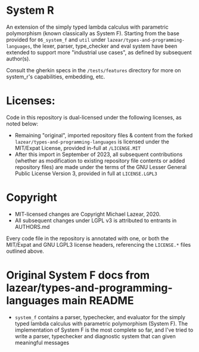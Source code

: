 # System R

An extension of the simply typed lambda calculus with parametric polymorphism (known classically as System F). Starting from the base provided for `06_system_f` and `util` under `lazear/types-and-programming-languages`, the lexer, parser, type_checker and eval system have been extended to support more "industrial use cases", as defined by subsequent author(s).

Consult the gherkin specs in the `/tests/features` directory for more on system_r's capabilities, embedding, etc.

# Licenses:

Code in this repository is dual-licensed under the following licenses, as noted below:

- Remaining "original", imported repository files & content from the forked `lazear/types-and-programming-languages` is licensed under the MIT/Expat License, provided in-full at `/LICENSE.MIT`
- After this import in September of 2023, all subsequent contributions (whether as modification to existing repository file contents or added repository files) are made under the terms of the GNU Lesser General Public License Version 3, provided in full at `LICENSE.LGPL3`

# Copyright

- MIT-licensed changes are Copyright Michael Lazear, 2020.
- All subsequent changes under LGPL v3 is attributed to entrants in AUTHORS.md

Every code file in the repository is annotated with one, or both the MIT/Expat and GNU LGPL3 license headers, referencing the `LICENSE.*` files outlined above.

# Original System F docs from lazear/types-and-programming-languages main README

- `system_f` contains a parser, typechecker, and evaluator for the simply typed lambda calculus with parametric polymorphism (System F). The implementation of System F is the most complete so far, and I've tried to write a parser, typechecker and diagnostic system that can given meaningful messages